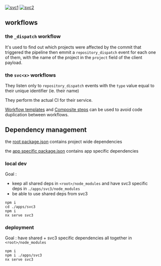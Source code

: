 [![svc1](https://github.com/err0r500/test-nx/actions/workflows/svc1.yml/badge.svg)](https://github.com/err0r500/test-nx/actions/workflows/svc1.yml)
[![svc2](https://github.com/err0r500/test-nx/actions/workflows/svc2.yml/badge.svg)](https://github.com/err0r500/test-nx/actions/workflows/svc2.yml)

## workflows

### the `_dispatch` workflow
It's used to find out which projects were affected by the commit that triggered the pipeline then emmit a `repository_dispatch` event for each one of them, with the name of the project in the `project` field of the client payload.

### the `svc<x>` workflows
They listen only to `repository_dispatch` events with the `type` value equal to their unique identifier (ie. their name)

They perform the actual CI for their service.

[Workflow templates](https://docs.github.com/en/actions/learn-github-actions/using-workflow-templates) and [Composite steps](https://docs.github.com/en/actions/creating-actions/creating-a-composite-action) can be used to avoid code duplication between workflows.


## Dependency management
the [root package.json](./package.json) contains project wide dependencies

the [app specific package.json](./apps/svc3/package.json) contains app specific dependencies

### local dev

Goal :
- keep all shared deps in `<root>/node_modules` and have svc3 specific deps in `./apps/svc3/node_modules`
- be able to use shared deps from svc3

```
npm i
cd ./apps/svc3
npm i
nx serve svc3
```

### deployment

Goal : have shared + svc3 specific dependencies all together in `<root>/node_modules`

```
npm i
npm i ./apps/svc3
nx serve svc3
```
